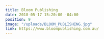 ```yaml
---
title: Bloom Publishing
date: 2018-05-17 15:20:00 -04:00
position: 9
image: "/uploads/BLOOM_PUBLISHING.jpg"
link: https://www.bloompublishing.com.au/
---
```


